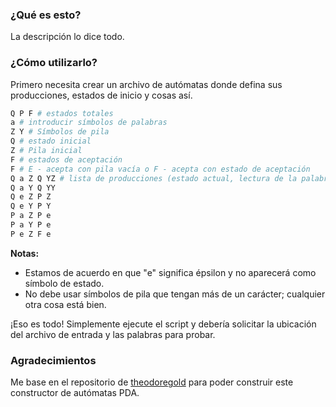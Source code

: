 ### ¿Qué es esto?
La descripción lo dice todo.

### ¿Cómo utilizarlo?
Primero necesita crear un archivo de autómatas donde defina sus producciones, estados de inicio y cosas así.
```python
Q P F # estados totales
a # introducir símbolos de palabras
Z Y # Símbolos de pila 
Q # estado inicial
Z # Pila inicial 
F # estados de aceptación
F # E - acepta con pila vacía o F - acepta con estado de aceptación
Q a Z Q YZ # lista de producciones (estado actual, lectura de la palabra, tomar de la pila, siguiente estado, agregar a la pila)
Q a Y Q YY
Q e Z P Z
Q e Y P Y
P a Z P e
P a Y P e
P e Z F e
```

**Notas:**
* Estamos de acuerdo en que "e" significa épsilon y no aparecerá como símbolo de estado.
* No debe usar símbolos de pila que tengan más de un carácter; cualquier otra cosa está bien.

¡Eso es todo! Simplemente ejecute el script y debería solicitar la ubicación del archivo de entrada y las palabras para probar.

### Agradecimientos
Me base en el repositorio de [theodoregold](https://github.com/theodoregold/pushdown-automata) para poder construir este constructor de autómatas PDA.

